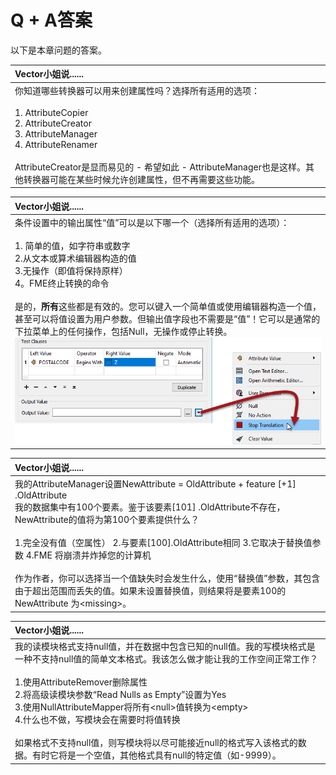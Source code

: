 # Q + A答案

以下是本章问题的答案。

|  Vector小姐说...... |
| :--- |
|  你知道哪些转换器可以用来创建属性吗？选择所有适用的选项：  <br><br>1. AttributeCopier <br>2. AttributeCreator <br>3. AttributeManager <br>4. AttributeRenamer  <br><br>AttributeCreator是显而易见的 - 希望如此 - AttributeManager也是这样。其他转换器可能在某些时候允许创建属性，但不再需要这些功能。 |

|  Vector小姐说...... |
| :--- |
|  条件设置中的输出属性“值”可以是以下哪一个（选择所有适用的选项）：  <br><br>1. 简单的值，如字符串或数字 <br>2.从文本或算术编辑器构造的值 <br>3.无操作（即值将保持原样） <br>4。FME终止转换的命令  <br><br>是的，**所有**这些都是有效的。您可以键入一个简单值或使用编辑器构造一个值，甚至可以将值设置为用户参数。但输出值字段也不需要是“值”！它可以是通常的下拉菜单上的任何操作，包括Null，无操作或停止转换。  <br>[![](../.gitbook/assets/img1.014.conditionalalternativeactions.png)](https://github.com/safesoftware/FMETraining/blob/Desktop-Advanced-2018/DesktopAdvanced1Attributes/Images/Img1.014.ConditionalAlternativeActions.png) |

|  Vector小姐说...... |
| :--- |
|  我的AttributeManager设置NewAttribute = OldAttribute + feature \[+1\] .OldAttribute  <br>我的数据集中有100个要素。鉴于该要素\[101\] .OldAttribute不存在，NewAttribute的值将为第100个要素提供什么？  <br><br>1.完全没有值（空属性） 2.与要素\[100\].OldAttribute相同 3.它取决于替换值参数 4.FME 将崩溃并炸掉您的计算机  <br><br>作为作者，你可以选择当一个值缺失时会发生什么，使用“替换值”参数，其包含由于超出范围而丢失的值。如果未设置替换值，则结果将是要素100的NewAttribute 为&lt;missing&gt;。 |

|  Vector小姐说...... |
| :--- |
|  我的读模块格式支持null值，并在数据中包含已知的null值。我的写模块格式是一种不支持null值的简单文本格式。我该怎么做才能让我的工作空间正常工作？  <br><br>1.使用AttributeRemover删除属性 <br>2.将高级读模块参数“Read Nulls as Empty”设置为Yes <br>3.使用NullAttributeMapper将所有&lt;null&gt;值转换为&lt;empty&gt; <br>4.什么也不做，写模块会在需要时将值转换  <br><br>如果格式不支持null值，则写模块将以尽可能接近null的格式写入该格式的数据。有时它将是一个空值，其他格式具有null的特定值（如-9999）。 |

